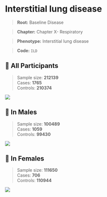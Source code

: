 # Interstitial lung disease

> **Root:** Baseline Disease  

> **Chapter:** Chapter X- Respiratory  

> **Phenotype:** Interstitial lung disease  

> **Code:** `ILD`

## 🧪 All Participants  
> Sample size: **212139**  
> Cases: **1765**  
> Controls: **210374**
<img src="/Disease/Figures/ALL/Incidence/ILD.png"/>
<CsvTable src="/Disease_Data/ALL/Incidence/COX_ILD.csv" label="🔍 View full results" />

## 👨 In Males  
> Sample size: **100489**  
> Cases: **1059**  
> Controls: **99430**
<img src="/Disease/Figures/Male/Incidence/ILD.png"/>
<CsvTable src="/Disease_Data/Male/Incidence/COX_ILD.csv" label="🔍 View full results" />

## 👩 In Females  
> Sample size: **111650**  
> Cases: **706**  
> Controls: **110944**
<img src="/Disease/Figures/Female/Incidence/ILD.png"/>
<CsvTable src="/Disease_Data/Female/Incidence/COX_ILD.csv" label="🔍 View full results" />
